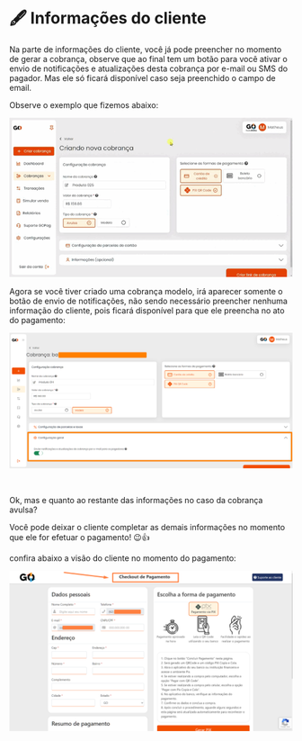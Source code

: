 # 🖋️ Informações do cliente

Na parte de informações do cliente, você já pode preencher no momento de gerar a cobrança, observe que ao final tem um botão para você ativar o envio de notificações e atualizações desta cobrança por e-mail ou SMS do pagador. Mas ele só ficará disponível caso seja preenchido o campo de email.

Observe o exemplo que fizemos abaixo:

![](/assets/prints/criar_cobranca_informacoes.gif)

Agora se você tiver criado uma cobrança modelo, irá aparecer somente o botão de envio de notificações, não sendo necessário preencher nenhuma informação do cliente, pois ficará disponível para que ele preencha no ato do pagamento:

![](/assets/prints/criar_cobranca_informacoes.png)

<br>

Ok, mas e quanto ao restante das informações no caso da cobrança avulsa?

Você pode deixar o cliente completar as demais informações no momento que ele for efetuar o pagamento! 😉👍

confira abaixo a visão do cliente no momento do pagamento:

![](/assets/prints/criar_cobranca_informacoes_checkout.png)
